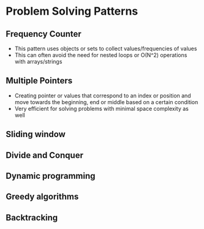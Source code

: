 # Problem Solving Patterns

## Frequency Counter

- This pattern uses objects or sets to collect values/frequencies of values
- This can often avoid the need for nested loops or O(N^2) operations with arrays/strings

## Multiple Pointers

- Creating pointer or values that correspond to an index or position and move towards the beginning, end or middle based on a certain condition
- Very efficient for solving problems with minimal space complexity as well

## Sliding window

## Divide and Conquer

## Dynamic programming

## Greedy algorithms

## Backtracking
